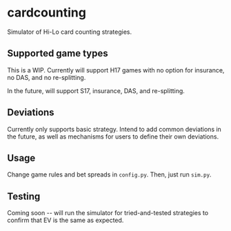 # cardcounting
Simulator of Hi-Lo card counting strategies.

## Supported game types
This is a WIP. Currently will support H17 games with no option for insurance, no DAS, and no re-splitting.

In the future, will support S17, insurance, DAS, and re-splitting.

## Deviations
Currently only supports basic strategy. Intend to add common deviations in the future, as well as mechanisms for users to define their own deviations.

## Usage
Change game rules and bet spreads in `config.py`.
Then, just run `sim.py`.

## Testing
Coming soon -- will run the simulator for tried-and-tested strategies to confirm that EV is the same as expected.